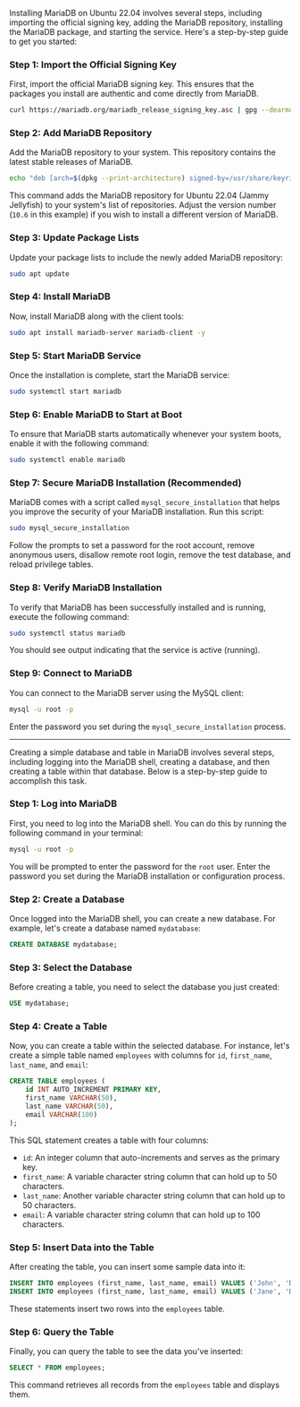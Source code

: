 Installing MariaDB on Ubuntu 22.04 involves several steps, including importing the official signing key, adding the MariaDB repository, installing the MariaDB package, and starting the service. Here's a step-by-step guide to get you started:

### Step 1: Import the Official Signing Key

First, import the official MariaDB signing key. This ensures that the packages you install are authentic and come directly from MariaDB.

```bash
curl https://mariadb.org/mariadb_release_signing_key.asc | gpg --dearmor > /usr/share/keyrings/mariadb-archive-keyring.gpg
```

### Step 2: Add MariaDB Repository

Add the MariaDB repository to your system. This repository contains the latest stable releases of MariaDB.

```bash
echo "deb [arch=$(dpkg --print-architecture) signed-by=/usr/share/keyrings/mariadb-archive-keyring.gpg] http://nyc2.mirrors.digitalocean.com/mariadb/repo/10.6/ubuntu $(lsb_release -cs) main" | sudo tee /etc/apt/sources.list.d/mariadb.list
```

This command adds the MariaDB repository for Ubuntu 22.04 (Jammy Jellyfish) to your system's list of repositories. Adjust the version number (`10.6` in this example) if you wish to install a different version of MariaDB.

### Step 3: Update Package Lists

Update your package lists to include the newly added MariaDB repository:

```bash
sudo apt update
```

### Step 4: Install MariaDB

Now, install MariaDB along with the client tools:

```bash
sudo apt install mariadb-server mariadb-client -y
```

### Step 5: Start MariaDB Service

Once the installation is complete, start the MariaDB service:

```bash
sudo systemctl start mariadb
```

### Step 6: Enable MariaDB to Start at Boot

To ensure that MariaDB starts automatically whenever your system boots, enable it with the following command:

```bash
sudo systemctl enable mariadb
```

### Step 7: Secure MariaDB Installation (Recommended)

MariaDB comes with a script called `mysql_secure_installation` that helps you improve the security of your MariaDB installation. Run this script:

```bash
sudo mysql_secure_installation
```

Follow the prompts to set a password for the root account, remove anonymous users, disallow remote root login, remove the test database, and reload privilege tables.

### Step 8: Verify MariaDB Installation

To verify that MariaDB has been successfully installed and is running, execute the following command:

```bash
sudo systemctl status mariadb
```

You should see output indicating that the service is active (running).

### Step 9: Connect to MariaDB

You can connect to the MariaDB server using the MySQL client:

```bash
mysql -u root -p
```

Enter the password you set during the `mysql_secure_installation` process.

---
Creating a simple database and table in MariaDB involves several steps, including logging into the MariaDB shell, creating a database, and then creating a table within that database. Below is a step-by-step guide to accomplish this task.

### Step 1: Log into MariaDB

First, you need to log into the MariaDB shell. You can do this by running the following command in your terminal:

```bash
mysql -u root -p
```

You will be prompted to enter the password for the `root` user. Enter the password you set during the MariaDB installation or configuration process.

### Step 2: Create a Database

Once logged into the MariaDB shell, you can create a new database. For example, let's create a database named `mydatabase`:

```sql
CREATE DATABASE mydatabase;
```

### Step 3: Select the Database

Before creating a table, you need to select the database you just created:

```sql
USE mydatabase;
```

### Step 4: Create a Table

Now, you can create a table within the selected database. For instance, let's create a simple table named `employees` with columns for `id`, `first_name`, `last_name`, and `email`:

```sql
CREATE TABLE employees (
    id INT AUTO_INCREMENT PRIMARY KEY,
    first_name VARCHAR(50),
    last_name VARCHAR(50),
    email VARCHAR(100)
);
```

This SQL statement creates a table with four columns:
- `id`: An integer column that auto-increments and serves as the primary key.
- `first_name`: A variable character string column that can hold up to 50 characters.
- `last_name`: Another variable character string column that can hold up to 50 characters.
- `email`: A variable character string column that can hold up to 100 characters.

### Step 5: Insert Data into the Table

After creating the table, you can insert some sample data into it:

```sql
INSERT INTO employees (first_name, last_name, email) VALUES ('John', 'Doe', 'john.doe@example.com');
INSERT INTO employees (first_name, last_name, email) VALUES ('Jane', 'Doe', 'jane.doe@example.com');
```

These statements insert two rows into the `employees` table.

### Step 6: Query the Table

Finally, you can query the table to see the data you've inserted:

```sql
SELECT * FROM employees;
```

This command retrieves all records from the `employees` table and displays them.


